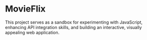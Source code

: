 # MovieFlix
This project serves as a sandbox for experimenting with JavaScript, enhancing API integration skills, and building an interactive, visually appealing web application.
